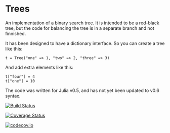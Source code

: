# Trees
An implementation of a binary search tree. It is intended to be a red-black tree, but the code for balancing the tree is in a separate branch and not finnished. 

It has been designed to have a dictionary interface. So you can create a tree like this:

    t = Tree("one" => 1, "two" => 2, "three" => 3)
    
And add extra elements like this:

    t["four"] = 4
    t["one"] = 10
    
The code was written for Julia v0.5, and has not yet been updated to v0.6 syntax.

[![Build Status](https://travis-ci.org/ordovician/Trees.jl.svg?branch=master)](https://travis-ci.org/ordovician/Trees.jl)

[![Coverage Status](https://coveralls.io/repos/ordovician/Trees.jl/badge.svg?branch=master&service=github)](https://coveralls.io/github/ordovician/Trees.jl?branch=master)

[![codecov.io](http://codecov.io/github/ordovician/Trees.jl/coverage.svg?branch=master)](http://codecov.io/github/ordovician/Trees.jl?branch=master)
